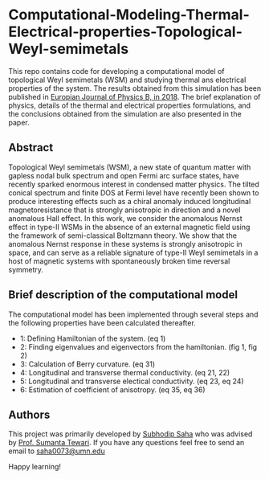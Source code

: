 # Computational-Modeling-Thermal-Electrical-properties-Topological-Weyl-semimetals
This repo contains code for developing a computational model of topological Weyl semimetals (WSM) and studying thermal ans electrical properties of the system. The results obtained from this simulation has been published in [Europian Journal of Physics B, in 2018](https://link.springer.com/article/10.1140/epjb/e2017-80437-4). The brief explanation of physics, details of the thermal and electrical properties formulations, and the conclusions obtained from the simulation are also presented in the paper.  

## Abstract
Topological Weyl semimetals (WSM), a new state of quantum matter with gapless nodal bulk spectrum and open Fermi arc surface states, have recently sparked enormous interest in condensed matter physics. The tilted conical spectrum and finite DOS at Fermi level have recently been shown to produce interesting effects such as a chiral anomaly induced longitudinal magnetoresistance that is strongly anisotropic in direction and a novel anomalous Hall effect. In this work, we consider the anomalous Nernst effect in type-II WSMs in the absence of an external magnetic field using the framework of semi-classical Boltzmann theory. We show that the anomalous Nernst response in these systems is strongly anisotropic in space, and can serve as a reliable signature of type-II Weyl semimetals in a host of magnetic systems with spontaneously broken time reversal symmetry.

## Brief description of the computational model
The computational model has been implemented through several steps and the following properties have been calculated thereafter. 

* 1: Defining Hamiltonian of the system. (eq 1)
* 2: Finding eigenvalues and eigenvectors from the hamiltonian. (fig 1, fig 2)
* 3: Calculation of Berry curvature. (eq 31)
* 4: Longitudinal and transverse thermal conductivity. (eq 21, 22)
* 5: Longitudinal and transverse electical conductivity. (eq 23, eq 24)
* 6: Estimation of coefficient of anisotropy. (eq 35, eq 36) 

## Authors
This project was primarily developed by [Subhodip Saha](https://www.linkedin.com/in/subhodip-saha-88345aa8/) who was advised by [Prof. Sumanta Tewari](http://stewari.people.clemson.edu/?_ga=2.121423119.608509421.1597339514-68548962.1597339514). If you have any questions feel free to send an email to [saha0073@umn.edu](mailto:saha0073@umn.edu)

Happy learning!
